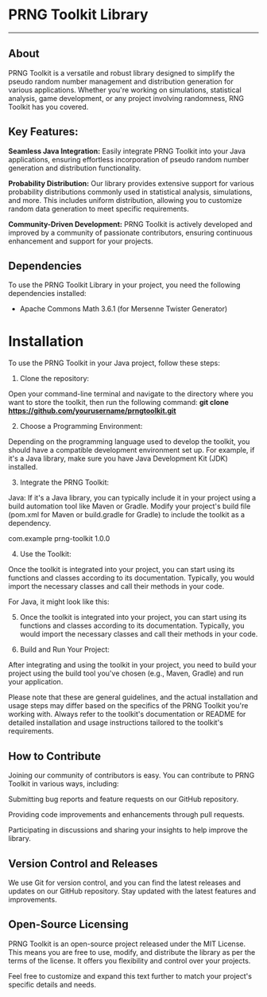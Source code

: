 # PRNG Toolkit Library
***

## About

PRNG Toolkit is a versatile and robust library designed to simplify the pseudo random number management and distribution generation for various applications. Whether you're working on simulations, statistical analysis, game development, or any project involving randomness, RNG Toolkit has you covered.

## Key Features:
**Seamless Java Integration:** Easily integrate PRNG Toolkit into your Java applications, ensuring effortless incorporation of pseudo random number generation and distribution functionality.

**Probability Distribution:** Our library provides extensive support for various probability distributions commonly used in statistical analysis, simulations, and more. This includes uniform distribution, allowing you to customize random data generation to meet specific requirements.

**Community-Driven Development:** PRNG Toolkit is actively developed and improved by a community of passionate contributors, ensuring continuous enhancement and support for your projects.

## Dependencies

To use the PRNG Toolkit Library in your project, you need the following dependencies installed:

- Apache Commons Math 3.6.1 (for Mersenne Twister Generator)

# Installation

To use the PRNG Toolkit in your Java project, follow these steps:

1.  Clone the repository:

Open your command-line terminal and navigate to the directory where you want to store the toolkit, then run the following command:
**git clone https://github.com/yourusername/prngtoolkit.git**

2. Choose a Programming Environment:

Depending on the programming language used to develop the toolkit, you should have a compatible development environment set up. For example, if it's a Java library, make sure you have Java Development Kit (JDK) installed.

3. Integrate the PRNG Toolkit:

Java: If it's a Java library, you can typically include it in your project using a build automation tool like Maven or Gradle. Modify your project's build file (pom.xml for Maven or build.gradle for Gradle) to include the toolkit as a dependency.

<dependencies>
    <dependency>
        <groupId>com.example</groupId>
        <artifactId>prng-toolkit</artifactId>
        <version>1.0.0</version> <!-- Replace with the actual version -->
    </dependency>
</dependencies>

4. Use the Toolkit:

Once the toolkit is integrated into your project, you can start using its functions and classes according to its documentation. Typically, you would import the necessary classes and call their methods in your code.

For Java, it might look like this:

5. Once the toolkit is integrated into your project, you can start using its functions and classes according to its documentation. Typically, you would import the necessary classes and call their methods in your code.

6. Build and Run Your Project:

After integrating and using the toolkit in your project, you need to build your project using the build tool you've chosen (e.g., Maven, Gradle) and run your application.

Please note that these are general guidelines, and the actual installation and usage steps may differ based on the specifics of the PRNG Toolkit you're working with. Always refer to the toolkit's documentation or README for detailed installation and usage instructions tailored to the toolkit's requirements.

## How to Contribute
Joining our community of contributors is easy. You can contribute to PRNG Toolkit in various ways, including:

Submitting bug reports and feature requests on our GitHub repository.

Providing code improvements and enhancements through pull requests.

Participating in discussions and sharing your insights to help improve the library.

## Version Control and Releases
We use Git for version control, and you can find the latest releases and updates on our GitHub repository. Stay updated with the latest features and improvements.

## Open-Source Licensing
PRNG Toolkit is an open-source project released under the MIT License. This means you are free to use, modify, and distribute the library as per the terms of the license. It offers you flexibility and control over your projects.

Feel free to customize and expand this text further to match your project's specific details and needs.